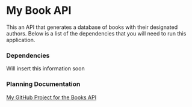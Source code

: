 # My Book API
This an API that generates a database of books with their designated authors. Below is a list of the dependencies 
that you will need to run this application.

### Dependencies
Will insert this information soon


### Planning Documentation
[My GitHub Project for the Books API](https://github.com/users/ObinnaUmerah/projects/5/views/1)



